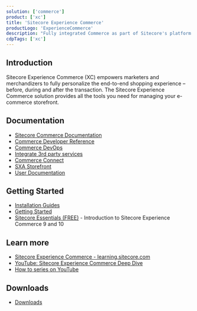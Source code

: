 ```yaml
---
solution: ['commerce']
product: ['xc']
title: 'Sitecore Experience Commerce'
productLogo: 'ExperienceCommerce'
description: "Fully integrated Commerce as part of Sitecore's platform DXP"
cdpTags: ['xc']
---
```


## Introduction

Sitecore Experience Commerce (XC) empowers marketers and merchandizers to fully personalize the end-to-end shopping experience – before, during and after the transaction. The Sitecore Experience Commerce solution provides all the tools you need for managing your e-commerce storefront.

## Documentation

- [Sitecore Commerce Documentation](https://doc.sitecore.com/xp/en/developers/latest/xc)
- [Commerce Developer Reference](https://doc.sitecore.com/xp/en/developers/latest/sitecore-experience-commerce/en/commerce-developer-reference.html)
- [Commerce DevOps](https://doc.sitecore.com/xp/en/developers/latest/sitecore-experience-commerce/en/commerce-devops.html)
- [Integrate 3rd party services](https://doc.sitecore.com/xp/en/developers/latest/sitecore-experience-commerce/en/commerce-integration.html)
- [Commerce Connect](https://doc.sitecore.com/xp/en/developers/latest/sitecore-experience-commerce/en/commerce-connect.html)
- [SXA Storefront](https://doc.sitecore.com/xp/en/developers/latest/sitecore-experience-commerce/en/sxa-storefront.html)
- [User Documentation](https://doc.sitecore.com/users/101/sitecore-experience-commerce/en/introduction-to-sitecore-experience-commerce.html)

## Getting Started

- [Installation Guides](/downloads/Sitecore_Commerce/101/Sitecore_Experience_Commerce_101)
- [Getting Started](https://doc.sitecore.com/xp/en/developers/latest/sitecore-experience-commerce/getting-started-with-development.html)
- [Sitecore Essentials (FREE)](https://learning.sitecore.com/pathway/sitecore-essentials) - Introduction to Sitecore Experience Commerce 9 and 10

## Learn more

- [Sitecore Experience Commerce - learning.sitecore.com](https://learning.sitecore.com/pathway/sitecore-experience-commerce)
- [YouTube: Sitecore Experience Commerce Deep Dive](https://www.youtube.com/watch?v=T0cn3yBbRro&list=PL1jJVFm_lGny-vqNPTv3VdBA_o31-Tq94)
- [How to series on YouTube](https://www.youtube.com/watch?v=aWeC7SXNifw&list=PL1jJVFm_lGnwa9R0XqeGrhmNj1AHbAnE9)

## Downloads

- [Downloads](/downloads/Sitecore_Commerce)
